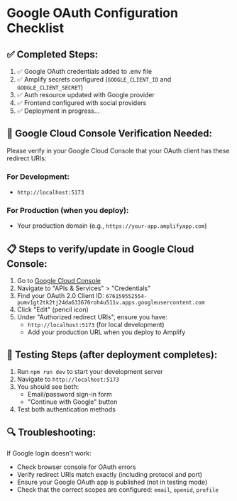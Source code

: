 # Google OAuth Configuration Checklist

## ✅ Completed Steps:

1. ✅ Google OAuth credentials added to .env file
2. ✅ Amplify secrets configured (`GOOGLE_CLIENT_ID` and `GOOGLE_CLIENT_SECRET`)
3. ✅ Auth resource updated with Google provider
4. ✅ Frontend configured with social providers
5. ✅ Deployment in progress...

## 🔧 Google Cloud Console Verification Needed:

Please verify in your Google Cloud Console that your OAuth client has these redirect URIs:

### For Development:

- `http://localhost:5173`

### For Production (when you deploy):

- Your production domain (e.g., `https://your-app.amplifyapp.com`)

## 📋 Steps to verify/update in Google Cloud Console:

1. Go to [Google Cloud Console](https://console.cloud.google.com/)
2. Navigate to "APIs & Services" > "Credentials"
3. Find your OAuth 2.0 Client ID: `676159552554-pumv1gt2tk2tj24da633670roh4u511v.apps.googleusercontent.com`
4. Click "Edit" (pencil icon)
5. Under "Authorized redirect URIs", ensure you have:
   - `http://localhost:5173` (for local development)
   - Add your production URL when you deploy to Amplify

## 🚀 Testing Steps (after deployment completes):

1. Run `npm run dev` to start your development server
2. Navigate to `http://localhost:5173`
3. You should see both:
   - Email/password sign-in form
   - "Continue with Google" button
4. Test both authentication methods

## 🔍 Troubleshooting:

If Google login doesn't work:

- Check browser console for OAuth errors
- Verify redirect URIs match exactly (including protocol and port)
- Ensure your Google OAuth app is published (not in testing mode)
- Check that the correct scopes are configured: `email`, `openid`, `profile`
